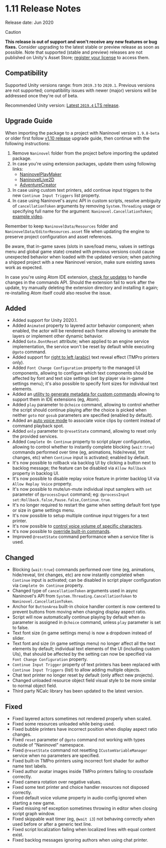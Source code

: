 ﻿# 1.11 Release Notes

Release date: Jun 2020

> [!CAUTION]
> **This release is out of support and won't receive any new features or bug fixes.** Consider upgrading to the latest stable or preview release as soon as possible. Note that supported (stable and preview) releases are not published on Unity's Asset Store; [register your license](https://naninovel.com/register) to access them.

## Compatibility

Supported Unity versions range: from `2019.3` to `2020.1`. Previous versions are not supported; compatibility issues with newer (major) versions will be addressed once they're out of beta.

Recommended Unity version: [Latest `2019.4` LTS release](https://unity3d.com/unity/qa/lts-releases?version=2019.4).

## Upgrade Guide

When importing the package to a project with Naninovel version `1.9.8-beta` or older first follow [v1.10 release](/releases/1.10) upgrade guide, then continue with the following instructions:

1. Remove `Naninovel` folder from the project before importing the updated package.
2. In case you're using extension packages, update them using following links:
    - [NaninovelPlayMaker](https://github.com/Elringus/NaninovelPlayMaker/raw/master/NaninovelPlayMaker.unitypackage)
    - [NaninovelLive2D](https://github.com/Elringus/NaninovelLive2D/raw/master/NaninovelLive2D.unitypackage)
    - [AdventureCreator](https://github.com/Elringus/NaninovelAdventureCreator/raw/master/NaninovelAdventureCreator.unitypackage)
3. In case using custom text printers, add continue input triggers to the new `Continue Input Triggers` list property.
4. In case using Naninovel's async API in custom scripts, resolve ambiguity of  `cancellationToken` arguments by removing `System.Threading` usage or specifying full name for the argument: `Naninovel.CancellationToken`; [example video](https://i.gyazo.com/b821b3572c442d450a7c09f838f4895a.mp4).

Remember to keep `NaninovelData/Resources` folder and `NaninovelData/EditorResources.asset` file when updating the engine to preserve project configuration and asset references.

Be aware, that in-game saves (slots in save/load menu, values in settings menu and global game state) created with previous versions could cause unexpected behavior when loaded with the updated version; when patching a shipped project with a new Naninovel version, make sure existing saves work as expected.

In case you're using Atom IDE extension, [check for updates](https://atom.io/packages/language-naniscript) to handle changes in the commands API. Should the extension fail to work after the update, try manually deleting the extension directory and installing it again; re-installing Atom itself could also resolve the issue.

## Added

- Added support for Unity 2020.1.
- Added `Animated` property to layered actor behavior component; when enabled, the actor will be rendered each frame allowing to animate the layers or implement other dynamic behavior.
- Added `Goto.DontReset` attribute; when applied to an engine service implementation, the service won't be reset by default while executing `@goto` command.
- Added support for [right to left (arabic)](/guide/text-printers.html#right-to-left-arabic-text) text reveal effect (TMPro printers only).
- Added `Font Change Configuration` property to the managed UI components, allowing to configure which text components should be affected by font and text size settings (set by player via in-game settings menu); it's also possible to specify font sizes for individual text elements.
- Added an [utility to generate metadata for custom commands](/guide/custom-commands.html#ide-metadata) allowing to support them in IDE extensions (eg, Atom).
- Added `play` parameter to `@choice` command, allowing to control whether the script should continue playing after the choice is picked when neither `goto` nor `gosub` parameters are specified (enabled by default).
- Added an [auto voice mode](/guide/voicing.html#auto-voice-mode) to associate voice clips by content instead of command playback spot.
- Added `only` parameter to `@resetState` command, allowing to reset only the provided services.
- Added `Complete On Continue` property to script player configuration, allowing to control whether to instantly complete blocking (`wait:true`) commands performed over time (eg, animations, hide/reveal, tint changes, etc) when `Continue` input is activated; enabled by default.
- It's now possible to rollback via backlog UI by clicking a button next to backlog message; the feature can be disabled via `Allow Rollback` property in backlog UI.
- It's now possible to disable replay voice feature in printer backlog UI via `Allow Replay Voice` property.
- It's now possible to mute/un-mute individual input samplers with `set` parameter of `@processInput` command; eg: `@processInput set:Rollback.false,Pause.false,Continue.true`.
- It's no longer required to restart the game when setting default font type or size in game settings menu.
- It's now possible to setup multiple continue input triggers for a text printer.
- It's now possible to [control voice volume of specific characters](/guide/voicing.html#author-volume).
- It's now possible to [override built-in commands](/guide/custom-commands.html#overriding-built-in-command).
- Improved `@resetState` command performance when a service filter is used.

## Changed

- Blocking (`wait:true`) commands performed over time (eg, animations, hide/reveal, tint changes, etc) are now instantly completed when `Continue` input is activated; can be disabled in script player configuration via `Complete On Continue` property.
- Changed type of `cancellationToken` arguments used in async Naninovel's API from `System.Threading.CancellationToken` to `Naninovel.CancellationToken`.
- Anchor for `ButtonArea` built-in choice handler content is now centered to prevent buttons from moving when changing display aspect ratio.
- Script will now automatically continue playing by default when `do` parameter is assigned in `@choice` command, unless `play` parameter is set to false.
- Text font size (in game settings menu) is now a dropdown instead of slider.
- Text font and size (in game settings menu) no longer affect all the text elements by default; individual text elements of the UI (including custom UIs), that should be affected by the setting can now be specified via `Font Change Configuration` property.
- `Continue Input Trigger` property of text printers has been replaced with `Continue Input Triggers` (list) to allow adding multiple objects.
- Chat text printer no longer reset by default (only affect new projects).
- Changed unloaded resource object field visual style to be more similar to normal object field.
- Third party NCalc library has been updated to the latest version.

## Fixed

- Fixed layered actors sometimes not rendered properly when scaled.
- Fixed some resources unloaded while being used.
- Fixed bubble printers have incorrect position when display aspect ratio changes.
- Fixed `reset` parameter of `@goto` command not working with types outside of "Naninovel" namespace.
- Fixed `@resetState` command not resetting `ICustomVariableManager` service when no parameters are specified.
- Fixed built-in TMPro printers using incorrect font shader for author name text labels.
- Fixed author avatar images inside TMPro printers failing to crossfade correctly.
- Fixed camera rotation over negative values.
- Fixed some text printer and choice handler resources not disposed correctly.
- Fixed default voice volume property in audio config ignored when starting a new game.
- Fixed missing ref exception sometimes throwing in editor when closing script graph window.
- Fixed skippable wait timer (eg, `@wait i3`) not behaving correctly when used before or after a generic text line.
- Fixed script localization failing when localized lines with equal content exist.
- Fixed backlog messages ignoring authors when using chat printer.
